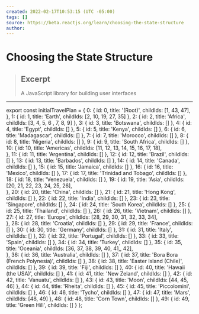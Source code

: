 ```yaml
---
created: 2022-02-17T10:53:15 (UTC -05:00)
tags: []
source: https://beta.reactjs.org/learn/choosing-the-state-structure
author:
---
```


# Choosing the State Structure

> ## Excerpt
>
> A JavaScript library for building user interfaces

---

export const initialTravelPlan = {
0: {
id: 0,
title: '(Root)',
childIds: \[1, 43, 47\],
},
1: {
id: 1,
title: 'Earth',
childIds: \[2, 10, 19, 27, 35\]
},
2: {
id: 2,
title: 'Africa',
childIds: \[3, 4, 5, 6 , 7, 8, 9\]
},
3: {
id: 3,
title: 'Botswana',
childIds: \[\]
},
4: {
id: 4,
title: 'Egypt',
childIds: \[\]
},
5: {
id: 5,
title: 'Kenya',
childIds: \[\]
},
6: {
id: 6,
title: 'Madagascar',
childIds: \[\]
},
7: {
id: 7,
title: 'Morocco',
childIds: \[\]
},
8: {
id: 8,
title: 'Nigeria',
childIds: \[\]
},
9: {
id: 9,
title: 'South Africa',
childIds: \[\]
},
10: {
id: 10,
title: 'Americas',
childIds: \[11, 12, 13, 14, 15, 16, 17, 18\],  
 },
11: {
id: 11,
title: 'Argentina',
childIds: \[\]
},
12: {
id: 12,
title: 'Brazil',
childIds: \[\]
},
13: {
id: 13,
title: 'Barbados',
childIds: \[\]
},
14: {
id: 14,
title: 'Canada',
childIds: \[\]
},
15: {
id: 15,
title: 'Jamaica',
childIds: \[\]
},
16: {
id: 16,
title: 'Mexico',
childIds: \[\]
},
17: {
id: 17,
title: 'Trinidad and Tobago',
childIds: \[\]
},
18: {
id: 18,
title: 'Venezuela',
childIds: \[\]
},
19: {
id: 19,
title: 'Asia',
childIds: \[20, 21, 22, 23, 24, 25, 26\],  
 },
20: {
id: 20,
title: 'China',
childIds: \[\]
},
21: {
id: 21,
title: 'Hong Kong',
childIds: \[\]
},
22: {
id: 22,
title: 'India',
childIds: \[\]
},
23: {
id: 23,
title: 'Singapore',
childIds: \[\]
},
24: {
id: 24,
title: 'South Korea',
childIds: \[\]
},
25: {
id: 25,
title: 'Thailand',
childIds: \[\]
},
26: {
id: 26,
title: 'Vietnam',
childIds: \[\]
},
27: {
id: 27,
title: 'Europe',
childIds: \[28, 29, 30, 31, 32, 33, 34\],  
 },
28: {
id: 28,
title: 'Croatia',
childIds: \[\]
},
29: {
id: 29,
title: 'France',
childIds: \[\]
},
30: {
id: 30,
title: 'Germany',
childIds: \[\]
},
31: {
id: 31,
title: 'Italy',
childIds: \[\]
},
32: {
id: 32,
title: 'Portugal',
childIds: \[\]
},
33: {
id: 33,
title: 'Spain',
childIds: \[\]
},
34: {
id: 34,
title: 'Turkey',
childIds: \[\]
},
35: {
id: 35,
title: 'Oceania',
childIds: \[36, 37, 38, 39, 40, 41,, 42\],  
 },
36: {
id: 36,
title: 'Australia',
childIds: \[\]
},
37: {
id: 37,
title: 'Bora Bora (French Polynesia)',
childIds: \[\]
},
38: {
id: 38,
title: 'Easter Island (Chile)',
childIds: \[\]
},
39: {
id: 39,
title: 'Fiji',
childIds: \[\]
},
40: {
id: 40,
title: 'Hawaii (the USA)',
childIds: \[\]
},
41: {
id: 41,
title: 'New Zeland',
childIds: \[\]
},
42: {
id: 42,
title: 'Vanuatu',
childIds: \[\]
},
43: {
id: 43,
title: 'Moon',
childIds: \[44, 45, 46\]
},
44: {
id: 44,
title: 'Rheita',
childIds: \[\]
},
45: {
id: 45,
title: 'Piccolomini',
childIds: \[\]
},
46: {
id: 46,
title: 'Tycho',
childIds: \[\]
},
47: {
id: 47,
title: 'Mars',
childIds: \[48, 49\]
},
48: {
id: 48,
title: 'Corn Town',
childIds: \[\]
},
49: {
id: 49,
title: 'Green Hill',
childIds: \[\]
}
};
